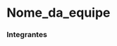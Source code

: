 # Nome_da_equipe

### Integrantes
[Alan Miranda Assis]: <https://github.com/AlanM1rand4>
[Beatriz de Oliveira Sousa]: <https://github.com/bibi-zzy>
[Sofia Manuella Dias de Sousa]: <https://github.com/SofiaManu>
[Thomás Matos Mendes]: <https://github.com/ThomasCapim>
[Vitoria Josefa Magalhães dos Santos]: <https://github.com/VitoriaJosefa>